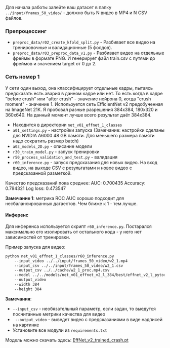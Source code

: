 Для начала работы залейте ваш датасет в папку `../input/frames_50_video/` - должно быть N видео в MP4 и N CSV файлов.

### Препроцессинг

* `preproc_data/r02_create_kfold_split.py` - Разбивает все видео на тренировочные и валидационные (5 фолдов).
* `preproc_data/r03_preproc_data_v1.py` - Разбивает видео на отдельные фреймы в формате PNG. И генерирует файл train.csv 
с путями до фреймов и значением target от 0 до 2.   

### Сеть номер 1

У сети один выход, она классифицирует отдельные кадры, пытаясь предсказать есть авария в данном кадре или нет.
То есть когда в кадре "before crush" или "after crush" - значение нейрона 0, когда "crush moment" - значение 1. 
Используется сеть EfficientNet v2 предобученная на ImageNet 21K. Я пробовал разные разрешения 384х384, 180х320 и 360х640.
На данный момент лучше всего результат даёт 384x384.   

* Находится в директории `net_v01_effnet_1_classes`
* `a01_settings.py` - настройки запуска (Замечание: настройки сделаны для NVIDIA A6000 48 GB памяти. Для меньшего размера памяти надо сократить размер batch)
* `a03_models_2D.py` - описание модели
* `r30_train_model.py` - запуск тренировки
* `r50_process_validation_and_test.py` - валидация
* `r60_inference.py` - запуск предсказания для новых видео. На вход видео, на выходе CSV с результатами и новое видео с предсказанной разметкой.

Качество предсказаний пока среднее:
AUC: 0.700435 Accuracy: 0.794321 Log loss: 0.473547

**Замечание 1**: метрика ROC AUC хорошо подходит для несбалансированных датаестов. Чем ближе к 1 - тем лучше.

#### Инференс

Для инференса используется скрипт `r60_inference.py`. Постарался максимально его изолировать от остального кода - у него нет зависимостей от тренировки.

Пример запуска для видео:
```bash
python net_v01_effnet_1_classes/r60_inference.py
    --input_video ../../input/frames_50_video/w2_1.mp4
    --input_csv ../../input/frames_50_video/w2_1.csv
    --output_csv ../../cache/w2_1_proc.mp4.csv
    --model ../../models/net_v01_effnet_v2_l_384/best/effnet_v2_l_pytorch_fold_0-384px-auc_0.700435-acc-0.794321-ll-0.473547-ep-11.pt
    --output_video
    --width 384
    --height 384
```

**Замечания**:
* `--input_csv` - необязательный параметр, если задан, то выедутся посчитанные метрики качества для видео
* ` --output_video` - выведет видео с предсказаниями в виде надписей на картинке
* Установите все модули из `requirements.txt`

Модель можно скачать здесь:
[EffNet_v2_trained_crash.pt](https://disk.yandex.ru/d/e5TOpi2_DU2PYQ)